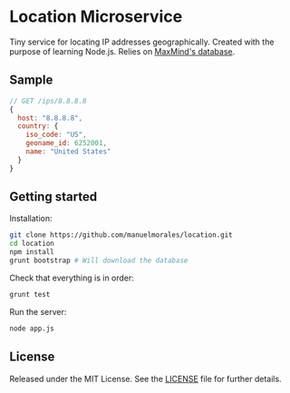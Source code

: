 # Location Microservice

Tiny service for locating IP addresses geographically.
Created with the purpose of learning Node.js.
Relies on [MaxMind's database](http://dev.maxmind.com/geoip/geoip2/geolite2/).


## Sample

```js
// GET /ips/8.8.8.8
{
  host: "8.8.8.8",
  country: {
    iso_code: "US",
    geoname_id: 6252001,
    name: "United States"
  }
}
```


## Getting started

Installation:

```bash
git clone https://github.com/manuelmorales/location.git
cd location
npm install
grunt bootstrap # Will download the database
```

Check that everything is in order:

```bash
grunt test
```


Run the server:

```bash
node app.js
```


## License

Released under the MIT License.
See the [LICENSE](LICENSE.txt) file for further details.
